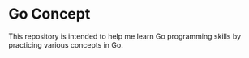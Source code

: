 # Go Concept

This repository is intended to help me learn Go programming skills by practicing various concepts in Go.
